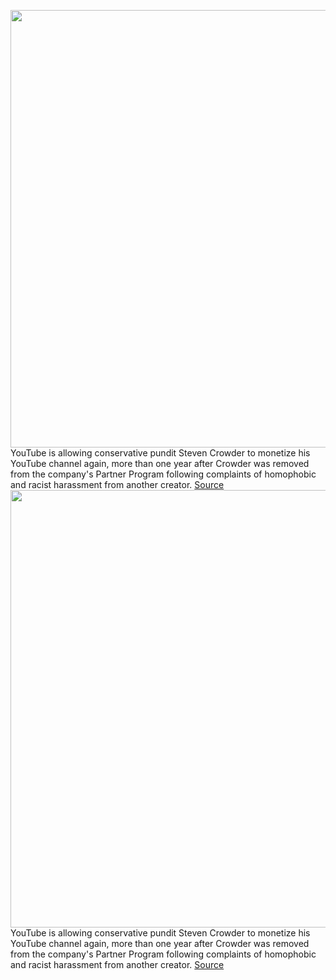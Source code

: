 <img src='https://cdn.vox-cdn.com/thumbor/LzB1VoYMeiLc7g-CtkPfKvvJHfU=/0x0:1682x860/1200x800/filters:focal(719x184:987x452)/cdn.vox-cdn.com/uploads/chorus_image/image/67195049/Screen_Shot_2019_05_31_at_5.06.33_PM.0.png' width='700px' /><br/>
YouTube is allowing conservative pundit Steven Crowder to monetize his YouTube channel again, more than one year after Crowder was removed from the company's Partner Program following complaints of homophobic and racist harassment from another creator.
<a href='https://www.theverge.com/2020/8/12/21365601/youtube-steven-crowder-monetization-reinstated-harassment-carlos-maza'> Source <a/><img src='https://cdn.vox-cdn.com/thumbor/LzB1VoYMeiLc7g-CtkPfKvvJHfU=/0x0:1682x860/1200x800/filters:focal(719x184:987x452)/cdn.vox-cdn.com/uploads/chorus_image/image/67195049/Screen_Shot_2019_05_31_at_5.06.33_PM.0.png' width='700px' /><br/>
YouTube is allowing conservative pundit Steven Crowder to monetize his YouTube channel again, more than one year after Crowder was removed from the company's Partner Program following complaints of homophobic and racist harassment from another creator.
<a href='https://www.theverge.com/2020/8/12/21365601/youtube-steven-crowder-monetization-reinstated-harassment-carlos-maza'> Source <a/>